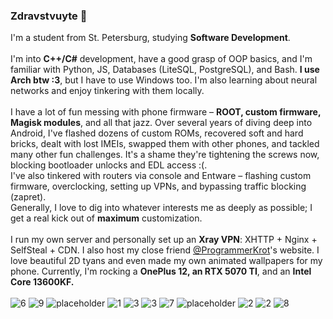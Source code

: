### Zdravstvuyte 👋
I'm a student from St. Petersburg, studying **Software Development**. <br><br>
I'm into **C++/C#** development, have a good grasp of OOP basics, and I'm familiar with Python, JS, Databases (LiteSQL, PostgreSQL), and Bash. **I use Arch btw :3**, but I have to use Windows too. I'm also learning about neural networks and enjoy tinkering with them locally.<br><br>
I have a lot of fun messing with phone firmware – **ROOT, custom firmware, Magisk modules**, and all that jazz. Over several years of diving deep into Android, I've flashed dozens of custom ROMs, recovered soft and hard bricks, dealt with lost IMEIs, swapped them with other phones, and tackled many other fun challenges. It's a shame they're tightening the screws now, blocking bootloader unlocks and EDL access :(. <br>I've also tinkered with routers via console and Entware – flashing custom firmware, overclocking, setting up VPNs, and bypassing traffic blocking (zapret).<br>
Generally, I love to dig into whatever interests me as deeply as possible; I get a real kick out of **maximum** customization.<br><br>
I run my own server and personally set up an **Xray VPN**: XHTTP + Nginx + SelfSteal + CDN. I also host my close friend [@ProgrammerKrot](https://github.com/ProgrammerKrot)'s website. I love beautiful 2D tyans and even made my own animated wallpapers for my phone. Currently, I'm rocking a **OnePlus 12, an RTX 5070 TI**, and an **Intel Core 13600KF.**
<br><br>
![6](https://github.com/user-attachments/assets/4c9fdb03-c487-4710-a023-290eb15bda52)
![9](https://github.com/user-attachments/assets/7daf9244-6b99-4791-9065-b0fcdc04cf5d)
![placeholder](https://github.com/user-attachments/assets/4fb18822-0034-416e-b26c-9c3b9eed46b8)
![1](https://github.com/user-attachments/assets/94c3bf8d-5ef2-40d1-a296-729fbd6dd8f8)
![3](https://github.com/user-attachments/assets/d203da9d-35c4-4981-8751-1cdc326de5e1)
![3](https://github.com/user-attachments/assets/b725c895-6f2a-4b11-a615-6f4a71e65b08)
![7](https://github.com/user-attachments/assets/40c5d2c2-6e4f-4626-af3a-c82abbfe2068)
![placeholder](https://github.com/user-attachments/assets/bbff4865-3e14-4e62-aa2c-368d6c01e27a)
![2](https://github.com/user-attachments/assets/c05a7a1b-a2b1-45bb-9904-64611f71e1d2)
![2](https://github.com/user-attachments/assets/e88572d7-2caf-42b0-bb3b-0b52d095dc79)
![8](https://github.com/user-attachments/assets/c5d58295-c35f-4659-9ae5-667dd738c6b5)


